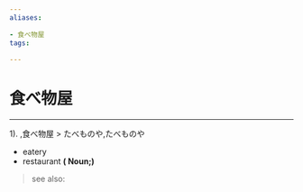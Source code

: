 ```yaml
---
aliases:
    
- 食べ物屋
tags:
    
---
```


# 食べ物屋
---
1).
,食べ物屋 > たべものや,たべものや

- eatery
- restaurant
**( Noun;)**
> see also: 
            